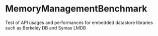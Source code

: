 MemoryManagementBenchmark
=========================

Test of API usages and performances for embedded datastore libraries such as Berkeley DB and Symas LMDB
